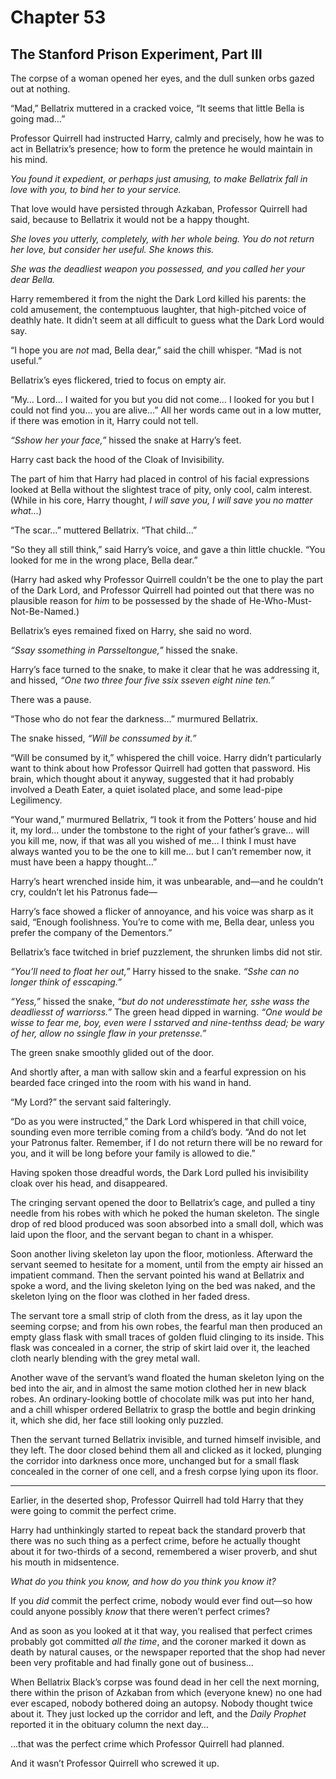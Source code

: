 # Chapter 53
## The Stanford Prison Experiment, Part Ⅲ

The corpse of a woman opened her eyes, and the dull sunken orbs gazed out at nothing.

“Mad,” Bellatrix muttered in a cracked voice, “It seems that little Bella is going mad…”

Professor Quirrell had instructed Harry, calmly and precisely, how he was to act in Bellatrix’s presence; how to form the pretence he would maintain in his mind.

*You found it expedient, or perhaps just amusing, to make Bellatrix fall in love with you, to bind her to your service.*

That love would have persisted through Azkaban, Professor Quirrell had said, because to Bellatrix it would not be a happy thought.

*She loves you utterly, completely, with her whole being. You do not return her love, but consider her useful. She knows this.*

*She was the deadliest weapon you possessed, and you called her your dear Bella.*

Harry remembered it from the night the Dark Lord killed his parents: the cold amusement, the contemptuous laughter, that high-pitched voice of deathly hate. It didn’t seem at all difficult to guess what the Dark Lord would say.

“I hope you are *not* mad, Bella dear,” said the chill whisper. “Mad is not useful.”

Bellatrix’s eyes flickered, tried to focus on empty air.

“My… Lord… I waited for you but you did not come… I looked for you but I could not find you… you are alive…” All her words came out in a low mutter, if there was emotion in it, Harry could not tell.

*“Sshow her your face,”* hissed the snake at Harry’s feet.

Harry cast back the hood of the Cloak of Invisibility.

The part of him that Harry had placed in control of his facial expressions looked at Bella without the slightest trace of pity, only cool, calm interest. (While in his core, Harry thought, *I will save you, I will save you no matter what…*)

“The scar…” muttered Bellatrix. “That child…”

“So they all still think,” said Harry’s voice, and gave a thin little chuckle. “You looked for me in the wrong place, Bella dear.”

(Harry had asked why Professor Quirrell couldn’t be the one to play the part of the Dark Lord, and Professor Quirrell had pointed out that there was no plausible reason for *him* to be possessed by the shade of He-Who-Must-Not-Be-Named.)

Bellatrix’s eyes remained fixed on Harry, she said no word.

*“Ssay ssomething in Parsseltongue,”* hissed the snake.

Harry’s face turned to the snake, to make it clear that he was addressing it, and hissed, *“One two three four five ssix sseven eight nine ten.”*

There was a pause.

“Those who do not fear the darkness…” murmured Bellatrix.

The snake hissed, *“Will be conssumed by it.”*

“Will be consumed by it,” whispered the chill voice. Harry didn’t particularly want to think about how Professor Quirrell had gotten that password. His brain, which thought about it anyway, suggested that it had probably involved a Death Eater, a quiet isolated place, and some lead-pipe Legilimency.

“Your wand,” murmured Bellatrix, “I took it from the Potters’ house and hid it, my lord… under the tombstone to the right of your father’s grave… will you kill me, now, if that was all you wished of me… I think I must have always wanted you to be the one to kill me… but I can’t remember now, it must have been a happy thought…”

Harry’s heart wrenched inside him, it was unbearable, and—and he couldn’t cry, couldn’t let his Patronus fade—

Harry’s face showed a flicker of annoyance, and his voice was sharp as it said, “Enough foolishness. You’re to come with me, Bella dear, unless you prefer the company of the Dementors.”

Bellatrix’s face twitched in brief puzzlement, the shrunken limbs did not stir.

*“You’ll need to float her out,”* Harry hissed to the snake. *“Sshe can no longer think of esscaping.”*

*“Yess,”* hissed the snake, *“but do not underesstimate her, sshe wass the deadliesst of warriorss.”* The green head dipped in warning. *“One would be wisse to fear me, boy, even were I sstarved and nine-tenthss dead; be wary of her, allow no ssingle flaw in your pretensse.”*

The green snake smoothly glided out of the door.

And shortly after, a man with sallow skin and a fearful expression on his bearded face cringed into the room with his wand in hand.

“My Lord?” the servant said falteringly.

“Do as you were instructed,” the Dark Lord whispered in that chill voice, sounding even more terrible coming from a child’s body. “And do not let your Patronus falter. Remember, if I do not return there will be no reward for you, and it will be long before your family is allowed to die.”

Having spoken those dreadful words, the Dark Lord pulled his invisibility cloak over his head, and disappeared.

The cringing servant opened the door to Bellatrix’s cage, and pulled a tiny needle from his robes with which he poked the human skeleton. The single drop of red blood produced was soon absorbed into a small doll, which was laid upon the floor, and the servant began to chant in a whisper.

Soon another living skeleton lay upon the floor, motionless. Afterward the servant seemed to hesitate for a moment, until from the empty air hissed an impatient command. Then the servant pointed his wand at Bellatrix and spoke a word, and the living skeleton lying on the bed was naked, and the skeleton lying on the floor was clothed in her faded dress.

The servant tore a small strip of cloth from the dress, as it lay upon the seeming corpse; and from his own robes, the fearful man then produced an empty glass flask with small traces of golden fluid clinging to its inside. This flask was concealed in a corner, the strip of skirt laid over it, the leached cloth nearly blending with the grey metal wall.

Another wave of the servant’s wand floated the human skeleton lying on the bed into the air, and in almost the same motion clothed her in new black robes. An ordinary-looking bottle of chocolate milk was put into her hand, and a chill whisper ordered Bellatrix to grasp the bottle and begin drinking it, which she did, her face still looking only puzzled.

Then the servant turned Bellatrix invisible, and turned himself invisible, and they left. The door closed behind them all and clicked as it locked, plunging the corridor into darkness once more, unchanged but for a small flask concealed in the corner of one cell, and a fresh corpse lying upon its floor.

* * * * *

Earlier, in the deserted shop, Professor Quirrell had told Harry that they were going to commit the perfect crime.

Harry had unthinkingly started to repeat back the standard proverb that there was no such thing as a perfect crime, before he actually thought about it for two-thirds of a second, remembered a wiser proverb, and shut his mouth in midsentence.

*What do you think you know, and how do you think you know it?*

If you *did* commit the perfect crime, nobody would ever find out—so how could anyone possibly *know* that there weren’t perfect crimes?

And as soon as you looked at it that way, you realised that perfect crimes probably got committed *all the time*, and the coroner marked it down as death by natural causes, or the newspaper reported that the shop had never been very profitable and had finally gone out of business…

When Bellatrix Black’s corpse was found dead in her cell the next morning, there within the prison of Azkaban from which (everyone knew) no one had ever escaped, nobody bothered doing an autopsy. Nobody thought twice about it. They just locked up the corridor and left, and the *Daily Prophet* reported it in the obituary column the next day…

…that was the perfect crime which Professor Quirrell had planned.

And it wasn’t Professor Quirrell who screwed it up. 
